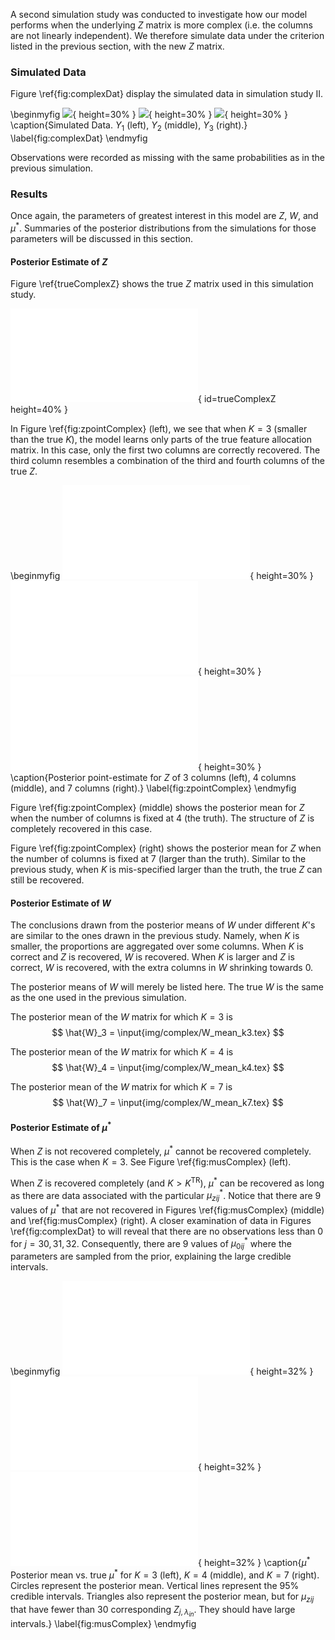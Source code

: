 A second simulation study was conducted to investigate how our model performs
when the underlying $Z$ matrix is more complex (i.e. the columns are not
linearly independent). We therefore simulate data under the criterion listed
in the previous section, with the new $Z$ matrix.

### Simulated Data

Figure \ref{fig:complexDat} display the simulated data in
simulation study II.

\beginmyfig
![](img/complex/rawDat001.png){ height=30% }
![](img/complex/rawDat001.png){ height=30% }
![](img/complex/rawDat001.png){ height=30% }
\caption{Simulated Data. $Y_1$ (left), $Y_2$ (middle), $Y_3$ (right).}
\label{fig:complexDat}
\endmyfig

Observations were recorded as missing with the same probabilities as in the
previous simulation.

### Results

Once again, the parameters of greatest interest in this model are $Z$, $W$, and
$\mu^*$.  Summaries of the posterior distributions from the simulations for
those parameters will be discussed in this section.

#### Posterior Estimate of $Z$

Figure \ref{trueComplexZ} shows the true $Z$ matrix used in this simulation 
study.

![A complex $Z$ matrix used for simulation study.](img/complex/trueZ.pdf){ id=trueComplexZ height=40% }

In Figure \ref{fig:zpointComplex} (left), we see that when $K=3$ (smaller than the
true $K$), the model learns only parts of the true feature allocation matrix.
In this case, only the first two columns are correctly recovered. The third
column resembles a combination of the third and fourth columns of the true $Z$.

\beginmyfig
![](img/complex/Z_point_k3.pdf){ height=30% }
![](img/complex/Z_point_k4.pdf){ height=30% }
![](img/complex/Z_point_k7.pdf){ height=30% }
\caption{Posterior point-estimate for $Z$ of 3 columns (left), 4 columns (middle),
and 7 columns (right).}
\label{fig:zpointComplex}
\endmyfig


Figure \ref{fig:zpointComplex} (middle) shows the posterior mean for $Z$ when the
number of columns is fixed at 4 (the truth). The structure of $Z$ is completely
recovered in this case.

Figure \ref{fig:zpointComplex} (right) shows the posterior mean for $Z$ when the
number of columns is fixed at 7 (larger than the truth). Similar to the
previous study, when $K$ is mis-specified larger than the truth, the true $Z$
can still be recovered.

#### Posterior Estimate of $W$

The conclusions drawn from the posterior means of $W$ under different $K$'s are
similar to the ones drawn in the previous study. Namely, when $K$ is smaller,
the proportions are aggregated over some columns. When $K$ is correct and $Z$
is recovered, $W$ is recovered. When $K$ is larger and $Z$ is correct, $W$ is 
recovered, with the extra columns in $W$ shrinking towards 0.

The posterior means of $W$ will merely be listed here. The true $W$ is the same
as the one used in the previous simulation.

The posterior mean of the $W$ matrix for which $K=3$ is
$$
\hat{W}_3 = \input{img/complex/W_mean_k3.tex}
$$

The posterior mean of the $W$ matrix for which $K=4$ is
$$
\hat{W}_4 = \input{img/complex/W_mean_k4.tex}
$$

The posterior mean of the $W$ matrix for which $K=7$ is
$$
\hat{W}_7 = \input{img/complex/W_mean_k7.tex}
$$

#### Posterior Estimate of $\mu^*$

When $Z$ is not recovered completely, $\mu^*$ cannot be recovered completely.
This is the case when $K=3$. See Figure \ref{fig:musComplex} (left).

When $Z$ is recovered completely (and $K > K^{\text{TR}}$), $\mu^*$ can be
recovered as long as there are data associated with the particular
$\mu^*_{zij}$.  Notice that there are 9 values of $\mu^*$ that are not
recovered in Figures \ref{fig:musComplex} (middle) and \ref{fig:musComplex}
(right). A closer examination of data in Figures \ref{fig:complexDat} to will
reveal that there are no observations less than 0 for $j=30,31,32$.
Consequently, there are 9 values of $\mu^*_{0ij}$ where the parameters are
sampled from the prior, explaining the large credible intervals.


\beginmyfig
![](img/complex/mus_k3.pdf){ height=32% }
![](img/complex/mus_k4.pdf){ height=32% }
![](img/complex/mus_k7.pdf){ height=32% }
\caption{$\mu^*$ Posterior mean vs. true $\mu^*$ for $K=3$ (left), $K=4$
(middle), and $K=7$ (right). Circles represent the posterior mean. Vertical
lines represent the 95\% credible intervals.  Triangles also represent the
posterior mean, but for $\mu_{zij}$ that have fewer than 30 corresponding
$Z_{j,\lambda_{in}}$. They should have large intervals.}
\label{fig:musComplex}
\endmyfig

